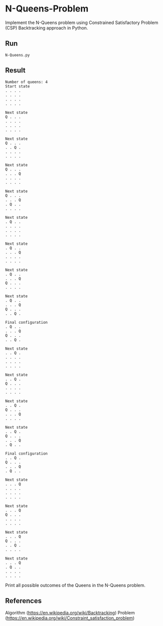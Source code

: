 # N-Queens-Problem
Implement the N-Queens problem using Constrained Satisfactory Problem (CSP) Backtracking approach in Python.

## Run
```
N-Queens.py
```

## Result
```
Number of queens: 4
Start state
. . . . 
. . . . 
. . . . 
. . . . 

Next state
Q . . . 
. . . . 
. . . . 
. . . . 

Next state
Q . . . 
. . Q . 
. . . . 
. . . . 

Next state
Q . . . 
. . . Q 
. . . . 
. . . . 

Next state
Q . . . 
. . . Q 
. Q . . 
. . . . 

Next state
. Q . . 
. . . . 
. . . . 
. . . . 

Next state
. Q . . 
. . . Q 
. . . .
. . . .

Next state
. Q . .
. . . Q
Q . . .
. . . .

Next state
. Q . .
. . . Q
Q . . .
. . Q .

Final configuration
. Q . .
. . . Q
Q . . .
. . Q .

Next state
. . Q .
. . . .
. . . .
. . . .

Next state
. . Q .
Q . . .
. . . .
. . . .

Next state
. . Q .
Q . . .
. . . Q
. . . .

Next state
. . Q .
Q . . .
. . . Q
. Q . .

Final configuration
. . Q .
Q . . .
. . . Q
. Q . .

Next state
. . . Q
. . . .
. . . .
. . . .

Next state
. . . Q
Q . . .
. . . .
. . . .

Next state
. . . Q
Q . . .
. . Q .
. . . .

Next state
. . . Q
. Q . .
. . . .
. . . .
```
Print all possible outcomes of the Queens in the N-Queens problem.

## References
Algorithm (https://en.wikipedia.org/wiki/Backtracking)
Problem (https://en.wikipedia.org/wiki/Constraint_satisfaction_problem)
